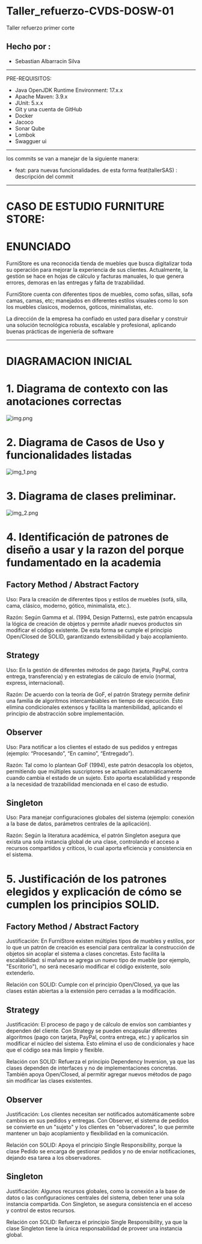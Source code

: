 # Taller_refuerzo-CVDS-DOSW-01
Taller refuerzo primer corte

## Hecho por :

- Sebastian Albarracin Silva

---

PRE-REQUISITOS:
- Java OpenJDK Runtime Environment: 17.x.x
- Apache Maven: 3.9.x
- JUnit: 5.x.x
- Git y una cuenta de GitHub
- Docker
- Jacoco
- Sonar Qube
- Lombok 
- Swagguer ui

---

los commits se van a manejar de la siguiente manera:
- feat: para nuevas funcionalidades.
  de esta forma feat(tallerSAS) : descripción del commit

---

# CASO DE ESTUDIO FURNITURE STORE:

# ENUNCIADO

FurniStore es una reconocida tienda de muebles que busca digitalizar toda su operación para mejorar la experiencia de sus clientes. Actualmente, la gestión se hace en hojas de cálculo y facturas manuales, lo que genera errores, demoras en las entregas y falta de trazabilidad.

FurniStore cuenta con diferentes tipos de muebles, como sofas, sillas, sofa camas, camas, etc; manejados en diferentes estilos visuales como lo son los muebles clasicos, modernos, goticos, minimalistas, etc.

La dirección de la empresa ha confiado en usted para diseñar y construir una solución tecnológica robusta, escalable y profesional, aplicando buenas prácticas de ingeniería de software

---

# DIAGRAMACION INICIAL

# 1. Diagrama de contexto con las anotaciones correctas

![img.png](docs/imagenes/img.png)

# 2. Diagrama de Casos de Uso y funcionalidades listadas

![img_1.png](docs/imagenes/img_1.png)

# 3. Diagrama de clases preliminar.

![img_2.png](docs/imagenes/img_2.png)

# 4. Identificación de patrones de diseño a usar y la razon del porque fundamentado en la academia

## Factory Method / Abstract Factory

Uso: Para la creación de diferentes tipos y estilos de muebles (sofá, silla, cama, clásico, moderno, gótico, minimalista, etc.).

Razón: Según Gamma et al. (1994, Design Patterns), este patrón encapsula la lógica de creación de objetos y permite añadir nuevos productos sin modificar el código existente. De esta forma se cumple el principio Open/Closed de SOLID, garantizando extensibilidad y bajo acoplamiento.

## Strategy

Uso: En la gestión de diferentes métodos de pago (tarjeta, PayPal, contra entrega, transferencia) y en estrategias de cálculo de envío (normal, express, internacional).

Razón: De acuerdo con la teoría de GoF, el patrón Strategy permite definir una familia de algoritmos intercambiables en tiempo de ejecución. Esto elimina condicionales extensos y facilita la mantenibilidad, aplicando el principio de abstracción sobre implementación.

## Observer

Uso: Para notificar a los clientes el estado de sus pedidos y entregas (ejemplo: “Procesando”, “En camino”, “Entregado”).

Razón: Tal como lo plantean GoF (1994), este patrón desacopla los objetos, permitiendo que múltiples suscriptores se actualicen automáticamente cuando cambia el estado de un sujeto. Esto aporta escalabilidad y responde a la necesidad de trazabilidad mencionada en el caso de estudio.

## Singleton

Uso: Para manejar configuraciones globales del sistema (ejemplo: conexión a la base de datos, parámetros centrales de la aplicación).

Razón: Según la literatura académica, el patrón Singleton asegura que exista una sola instancia global de una clase, controlando el acceso a recursos compartidos y críticos, lo cual aporta eficiencia y consistencia en el sistema.

# 5. Justificación de los patrones elegidos y explicación de cómo se cumplen los principios SOLID.

## Factory Method / Abstract Factory

Justificación: En FurniStore existen múltiples tipos de muebles y estilos, por lo que un patrón de creación es esencial para centralizar la construcción de objetos sin acoplar el sistema a clases concretas. Esto facilita la escalabilidad: si mañana se agrega un nuevo tipo de mueble (por ejemplo, "Escritorio"), no será necesario modificar el código existente, solo extenderlo.

Relación con SOLID: Cumple con el principio Open/Closed, ya que las clases están abiertas a la extensión pero cerradas a la modificación.

## Strategy

Justificación: El proceso de pago y de cálculo de envíos son cambiantes y dependen del cliente. Con Strategy se pueden encapsular diferentes algoritmos (pago con tarjeta, PayPal, contra entrega, etc.) y aplicarlos sin modificar el núcleo del sistema. Esto elimina el uso de condicionales y hace que el código sea más limpio y flexible.

Relación con SOLID: Refuerza el principio Dependency Inversion, ya que las clases dependen de interfaces y no de implementaciones concretas. También apoya Open/Closed, al permitir agregar nuevos métodos de pago sin modificar las clases existentes.

## Observer

Justificación: Los clientes necesitan ser notificados automáticamente sobre cambios en sus pedidos y entregas. Con Observer, el sistema de pedidos se convierte en un "sujeto" y los clientes en "observadores", lo que permite mantener un bajo acoplamiento y flexibilidad en la comunicación.

Relación con SOLID: Apoya el principio Single Responsibility, porque la clase Pedido se encarga de gestionar pedidos y no de enviar notificaciones, dejando esa tarea a los observadores.

## Singleton

Justificación: Algunos recursos globales, como la conexión a la base de datos o las configuraciones centrales del sistema, deben tener una sola instancia compartida. Con Singleton, se asegura consistencia en el acceso y control de estos recursos.

Relación con SOLID: Refuerza el principio Single Responsibility, ya que la clase Singleton tiene la única responsabilidad de proveer una instancia global.


